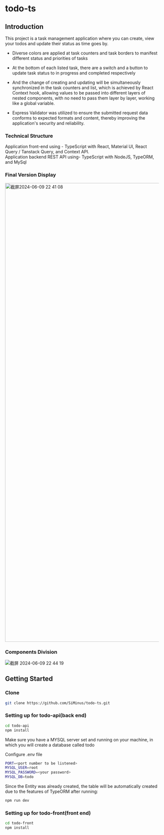 # todo-ts
## Introduction
This project is a task management application where you can create, view your todos and update their status as time goes by. 
- Diverse colors are applied at task counters and task borders to manifest different status and priorities of tasks
- At the bottom of each listed task, there are a switch and a button to update task status to in progress and completed respectively
  
- And the change of creating and updating will be simultaneously synchronized in the task counters and list, which is achieved by React Context hook, allowing values to be passed into different layers of nested components, with no need to pass them layer by layer, working like a global variable.
- Express Validator was utilized to ensure the submitted request data conforms to expected formats and content, thereby improving the application's security and reliability.
### Technical Structure
Application front-end using - TypeScript with React, Material UI, React Query / Tanstack Query, and Context API. <br>
Application backend REST API using-  TypeScript with NodeJS, TypeORM, and MySql
### Final Version Display
<img width="1498" alt="截屏2024-06-09 22 41 08" src="https://github.com/SiMinus/todo-ts/assets/124517416/f4a975f9-9050-4f96-9f69-44b0f1e10024">


### Components Division
![截屏 2024-06-09 22 44 19](https://github.com/SiMinus/todo-ts/assets/124517416/dc8b6332-cda1-4c6f-a7c4-26429166083a)

## Getting Started
### Clone
```bash
git clone https://github.com/SiMinus/todo-ts.git
```

### Setting up for todo-api(back end)
```bash
cd todo-api
npm install
```
Make sure you have a MYSQL server set and running on your machine, in which you will create a database called todo

Configure .env file
```bash
PORT=<port number to be listened>
MYSQL_USER=root
MYSQL_PASSWORD=<your password>
MYSQL_DB=todo

```
Since the Entity was already created, the table will be automatically created due to the features of TypeORM after running:
```bash
npm run dev
```
### Setting up for todo-front(front end)
```bash
cd todo-front
npm install
```


